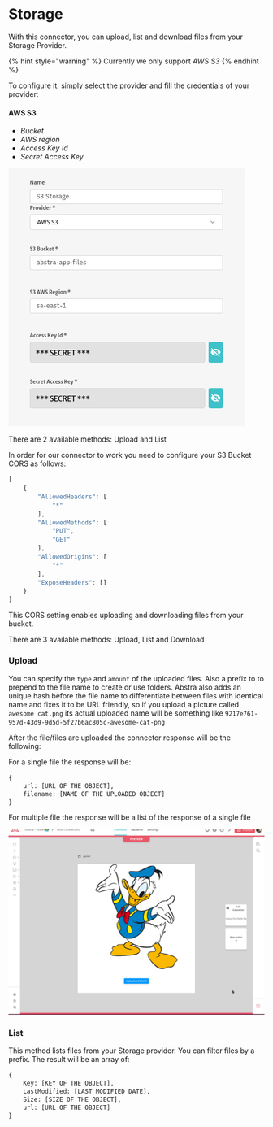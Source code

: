 # Storage

With this connector, you can upload, list and download files from your Storage Provider.

{% hint style="warning" %}
Currently we only support _AWS S3_
{% endhint %}

 To configure it, simply select the provider and fill the credentials of your provider:

#### AWS S3

* _Bucket_
* _AWS region_
* _Access Key Id_
* _Secret Access Key_

![](../../../.gitbook/assets/image%20%2845%29.png)

There are 2 available methods: Upload and List

In order for our connector to work you need to configure your S3 Bucket CORS as follows:

```javascript
[
    {
        "AllowedHeaders": [
            "*"
        ],
        "AllowedMethods": [
            "PUT",
            "GET"
        ],
        "AllowedOrigins": [
            "*"
        ],
        "ExposeHeaders": []
    }
]
```

This CORS setting enables uploading and downloading files from your bucket.

There are 3 available methods: Upload, List and Download

### Upload

You can specify the `type` and `amount` of the uploaded files. Also a prefix to to prepend to the file name to create or use folders. Abstra also adds an unique hash before the file name to differentiate between files with identical name and fixes it to be URL friendly, so if you upload a picture called `awesome cat.png` its actual uploaded name will be something like `9217e761-957d-43d9-9d5d-5f27b6ac805c-awesome-cat-png`

After the file/files are uploaded the connector response will be the following:

For a single file the response will be:

```text
{
    url: [URL OF THE OBJECT],
    filename: [NAME OF THE UPLOADED OBJECT]
}
```

For multiple file the response will be a list of the response of a single file

![](../../../.gitbook/assets/upload.gif)

### List

This method lists files from your Storage provider. You can filter files by a prefix. The result will be an array of:

```text
{
    Key: [KEY OF THE OBJECT],
    LastModified: [LAST MODIFIED DATE],
    Size: [SIZE OF THE OBJECT],
    url: [URL OF THE OBJECT]
}
```

